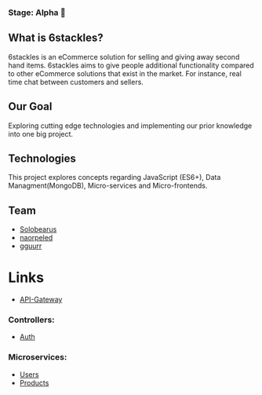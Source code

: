 ### Stage: Alpha 🤖 
## What is 6stackles?
6stackles is an eCommerce solution for selling and giving away second hand items.
6stackles aims to give people additional functionality compared to other eCommerce solutions that exist in the market. For instance, real time chat between customers and sellers.

## Our Goal
Exploring cutting edge technologies and implementing our prior knowledge into one big project.

## Technologies
This project explores concepts regarding JavaScript (ES6+), Data Managment(MongoDB), Micro-services and Micro-frontends.

## Team

- [Solobearus](https://github.com/solobearus "Ivan Solobear")
- [naorpeled](https://github.com/naorpeled "Naor Peled")
- [gguurr](https://github.com/gguurr "gguurr")

# Links
- [API-Gateway](https://github.com/Solobearus/yad1-gateway-api "API Gateway")

### Controllers:
- [Auth](https://github.com/Solobearus/yad1-auth-controller "Auth controller")

### Microservices:
- [Users](https://github.com/Solobearus/yad1-users "Users Microservice")
- [Products](https://github.com/Solobearus/yad1-products "Users Microservice")
